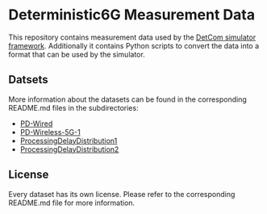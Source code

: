 # Deterministic6G Measurement Data

This repository contains measurement data used by the [DetCom simulator framework](https://github.com/DETERMINISTIC6G/deterministic6g).
Additionally it contains Python scripts to convert the data into a format that can be used by the simulator.

## Datsets
More information about the datasets can be found in the corresponding README.md files in the subdirectories:

- [PD-Wired](PD-Wired/README.md)
- [PD-Wireless-5G-1](PD-Wireless-5G-1/README.md)
- [ProcessingDelayDistribution1](ProcessingDelayDistribution1/README.md)
- [ProcessingDelayDistribution2](ProcessingDelayDistribution2/README.md)

## License
Every dataset has its own license. Please refer to the corresponding README.md file for more information.

